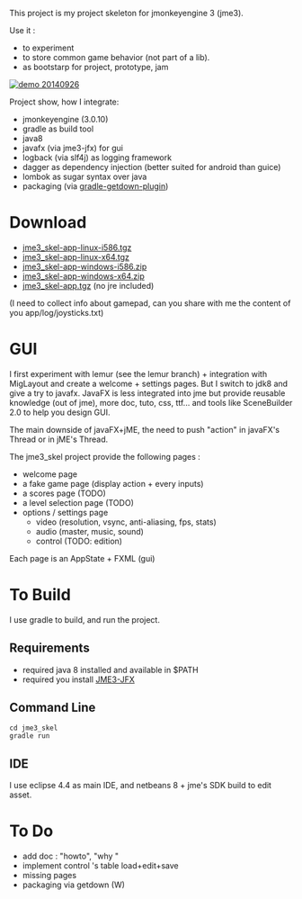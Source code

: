 This project is my project skeleton for jmonkeyengine 3 (jme3).

Use it :

* to experiment
* to store common game behavior (not part of a lib).
* as bootstarp for project, prototype, jam

[![demo 20140926](http://img.youtube.com/vi/Tw9oFsRqHwY/0.jpg)](http://www.youtube.com/watch?v=Tw9oFsRqHwY)

Project show, how I integrate:

* jmonkeyengine (3.0.10)
* gradle as build tool
* java8
* javafx (via jme3-jfx) for gui 
* logback (via slf4j) as logging framework
* dagger as dependency injection (better suited for android than guice)
* lombok as sugar syntax over java
* packaging (via [gradle-getdown-plugin](https://github.com/davidB/gradle-getdown-plugin))

# Download

* [jme3_skel-app-linux-i586.tgz](http://alchim31.free.fr/download/jme3_skel/bundles/jme3_skel-app-linux-i586.tgz)
* [jme3_skel-app-linux-x64.tgz](http://alchim31.free.fr/download/jme3_skel/bundles/jme3_skel-app-linux-x64.tgz)
* [jme3_skel-app-windows-i586.zip](http://alchim31.free.fr/download/jme3_skel/bundles/jme3_skel-app-windows-i586.zip)
* [jme3_skel-app-windows-x64.zip](http://alchim31.free.fr/download/jme3_skel/bundles/jme3_skel-app-windows-x64.zip)
* [jme3_skel-app.tgz](http://alchim31.free.fr/download/jme3_skel/bundles/jme3_skel-app.tgz) (no jre included)

(I need to collect info about gamepad, can you share with me the content of you app/log/joysticks.txt)

# GUI

I first experiment with lemur (see the lemur branch) + integration with MigLayout and create a welcome + settings pages.
But I switch to jdk8 and give a try to javafx. JavaFX is less integrated into jme but provide reusable knowledge (out of jme), more doc, tuto, css, ttf... and tools like SceneBuilder 2.0 to help you design GUI.

The main downside of javaFX+jME, the need to push "action" in javaFX's Thread or in jME's Thread.

The jme3_skel project provide the following pages :

* welcome page
* a fake game page (display action + every inputs)
* a scores page (TODO)
* a level selection page (TODO)
* options / settings page
  * video (resolution, vsync, anti-aliasing, fps, stats)
  * audio (master, music, sound)
  * control (TODO: edition)

Each page is an AppState + FXML (gui)

# To Build

I use gradle to build, and run the project.

## Requirements

* required java 8 installed and available in $PATH
* required you install [JME3-JFX](https://github.com/empirephoenix/JME3-JFX)

## Command Line

```
cd jme3_skel
gradle run
```

## IDE

I use eclipse 4.4 as main IDE, and netbeans 8 + jme's SDK build to edit asset.

# To Do

* add  doc : "howto", "why "
* implement control 's table load+edit+save
* missing pages
* packaging via getdown (W)